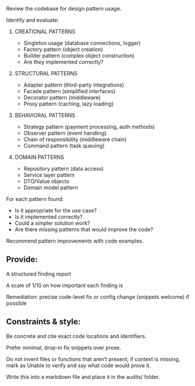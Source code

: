 Review the codebase for design pattern usage.

Identify and evaluate:

1. CREATIONAL PATTERNS
   - Singleton usage (database connections, logger)
   - Factory pattern (object creation)
   - Builder pattern (complex object construction)
   - Are they implemented correctly?

2. STRUCTURAL PATTERNS  
   - Adapter pattern (third-party integrations)
   - Facade pattern (simplified interfaces)
   - Decorator pattern (middleware)
   - Proxy pattern (caching, lazy loading)

3. BEHAVIORAL PATTERNS
   - Strategy pattern (payment processing, auth methods)
   - Observer pattern (event handling)
   - Chain of responsibility (middleware chain)
   - Command pattern (task queuing)

4. DOMAIN PATTERNS
   - Repository pattern (data access)
   - Service layer pattern
   - DTO/Value objects
   - Domain model pattern

For each pattern found:
- Is it appropriate for the use case?
- Is it implemented correctly?
- Could a simpler solution work?
- Are there missing patterns that would improve the code?

Recommend pattern improvements with code examples.

## Provide:

A structured finding report

A scale of 1/10 on how important each finding is

Remediation: precise code-level fix or config change (snippets welcome) if possible

## Constraints & style:

Be concrete and cite exact code locations and identifiers.

Prefer minimal, drop-in fix snippets over prose.

Do not invent files or functions that aren’t present; if context is missing, mark as Unable to verify and say what code would prove it.

Write this into a markdown file and place it in the audits/ folder.
